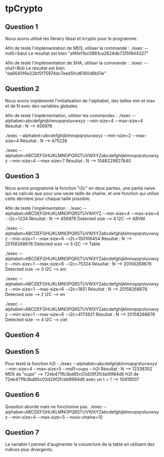 # tpCrypto

## Question 1
Nous avons utilisé les librairy libssl et lcrypto pour le programme. 

Afin de testé l'implémentation de MD5, utiliser la commande : 
./exec --md5=Salut
Le résultat est bien "af4fef1bc0861ca2824db7315f844327"

Afin de testé l'implémentation de SHA, utiliser la commande :
./exec --sha1=Bob
Le résultat est bien "da6645f6e22bf5f75974dc7eed5fcd6160d6b51e"

## Question 2
Nous avons implémenté l'initialisation de l'alphabet, des tailles min et max et de N avec des variables globales. 

Afin de testé l'implémentation, utiliser les commandes : 
./exec --alphabet=abcdefghijklmnopqrstuvwxyz --min-size=4 --max-size=4
Résultat : N --> 456976

./exec --alphabet=abcdefghijklmnopqrstuvwxyz --min-size=2 --max-size=4
Résultat : N --> 475228

./exec --alphabet=ABCDEFGHIJKLMNOPQRSTUVWXYZabcdefghijklmnopqrstuvwxyz --min-size=4 --max-size=7
Résultat : N --> 1048229827840

## Question 3
Nous avons programmé la fonction "i2c" en deux parties, une partie naive qui ne calcule que pour une seule taille de chaîne, et une fonction qui utilise cette dernière pour chaque taille possible. 

Afin de testé l'implémentation : 
./exec --alphabet=ABCDEFGHIJKLMNOPQRSTUVWXYZ --min-size=4 --max-size=4 --i2c=1234
Résultat : N --> 456976
           Detected size --> 4
           I2C --> ABVM

./exec --alphabet=ABCDEFGHIJKLMNOPQRSTUVWXYZabcdefghijklmnopqrstuvwxyz --min-size=1 --max-size=6 --i2c=150106454
Résultat : N --> 20158268676
           Detected size --> 5
           I2C --> Table

./exec --alphabet=ABCDEFGHIJKLMNOPQRSTUVWXYZabcdefghijklmnopqrstuvwxyz --min-size=1 --max-size=6 --i2c=75324
Résultat : N --> 20158268676
           Detected size --> 3
           I2C --> arc

./exec --alphabet=ABCDEFGHIJKLMNOPQRSTUVWXYZabcdefghijklmnopqrstuvwxyz --min-size=1 --max-size=6 --i2c=1651
Résultat : N --> 20158268676
           Detected size --> 2
           I2C --> en

./exec --alphabet=ABCDEFGHIJKLMNOPQRSTUVWXYZabcdefghijklmnopqrstuvwxyz --min-size=1 --max-size=6 --i2c=4173921
Résultat : N --> 20158268676
           Detected size --> 4
           I2C --> ciel

## Question 4

## Question 5
Pour testé la fonction h2i : 
./exec --alphabet=abcdefghijklmnopqrstuvwxyz --min-size=4 --max-size=5 --md5=oups --h2i
Résultat : N --> 12338352
           MD5 de "oups" --> 72eb471fb3bd65c03d29f2fcbb9984d6
           H2I de 72eb471fb3bd65c03d29f2fcbb9984d6 avec un t = 1 --> 10419507

## Question 6
Question abordé mais ne fonctionne pas.
./exec --alphabet=ABCDEFGHIJKLMNOPQRSTUVWXYZabcdefghijklmnopqrstuvwxyz --min-size=4 --max-size=5 --nouv-chaine=10

## Question 7
La variable t permet d'augmenter la couverture de la table en utilisant des indices plus divergents.